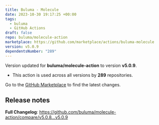 ```yaml
---
title: Buluma - Molecule
date: 2023-10-30 19:17:25 +00:00
tags:
  - buluma
  - GitHub Actions
draft: false
repo: buluma/molecule-action
marketplace: https://github.com/marketplace/actions/buluma-molecule
version: v5.0.9
dependentsNumber: "289"
---
```



Version updated for **buluma/molecule-action** to version **v5.0.9**.
- This action is used across all versions by **289** repositories.

Go to the [GitHub Marketplace](https://github.com/marketplace/actions/buluma-molecule) to find the latest changes.

## Release notes

**Full Changelog**: https://github.com/buluma/molecule-action/compare/v5.0.8...v5.0.9
